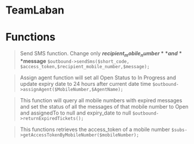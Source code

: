 # TeamLaban

# Functions

>Send SMS function. Change only **$recipient_mobile_number** and **$message**
```$outbound->sendSms($short_code, $access_token,$recipient_mobile_number,$message);```

>Assign agent function will set all Open Status to In Progress and update expiry date to 24 hours after current date time
```$outbound->assignAgent($MobileNumber,$AgentName);```

>This function will query all mobile numbers with expired messages and set the status of all the messages of that mobile number to Open and assignedTo to null and expiry_date to null
```$outbound->returnExpiredTickets();```

>This functions retrieves the access_token of a mobile number
```$subs->getAccessTokenByMobileNumber($mobileNumber);```
